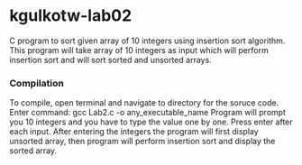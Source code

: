 # kgulkotw-lab02
C program to sort given array of 10 integers using insertion sort algorithm.
This program will take array of 10 integers as input which will perform insertion sort and will sort sorted and unsorted arrays.
### Compilation
To compile, open terminal and navigate to directory for the soruce code.
Enter command:
gcc Lab2.c -o any_executable_name
Program will prompt you 10 integers and you have to type the value one by one. Press enter after each input.
After entering the integers the program will first display unsorted array, then program will perform insertion sort and display the sorted array.
